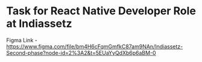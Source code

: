 # Task for React Native Developer Role at Indiassetz

Figma Link - https://www.figma.com/file/bm4H6cFqmGmfkC87am9NAn/Indiassetz-Second-phase?node-id=2%3A2&t=5EUaYyQdXb6p6aBM-0
